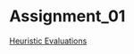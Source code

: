 # Assignment_01

[Heuristic Evaluations](https://github.com/izuberi/Assignment_01/raw/master/Assignment%201.pdf)
